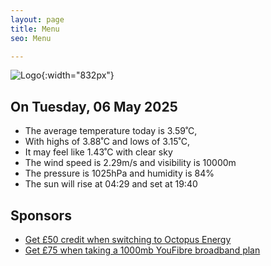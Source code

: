 ```yaml
---
layout: page
title: Menu
seo: Menu

---
```


![Logo](/images/logo.jpg){:width="832px"}

<!-- weather_marker starts -->
## On Tuesday, 06 May 2025

- The average temperature today is 3.59˚C,
- With highs of 3.88˚C and lows of 3.15˚C,
- It may feel like 1.43˚C with clear sky
- The wind speed is 2.29m/s and visibility is 10000m
- The pressure is 1025hPa and humidity is 84%
- The sun will rise at 04:29 and set at 19:40

<!-- weather_marker ends -->

## Sponsors

- [Get £50 credit when switching to Octopus Energy](https://bit.ly/3oD1nnS)
- [Get £75 when taking a 1000mb YouFibre broadband plan](https://aklam.io/91zWhU?)
